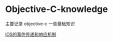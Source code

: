 # Objective-C-knowledge
主要记录 objective-c 一些基础知识

[iOS的事件传递和响应机制](https://github.com/Germtao/Objective-C-knowledge/tree/master/%E4%BA%8B%E4%BB%B6%E4%BC%A0%E9%80%92%E5%92%8C%E5%93%8D%E5%BA%94%E6%9C%BA%E5%88%B6)
